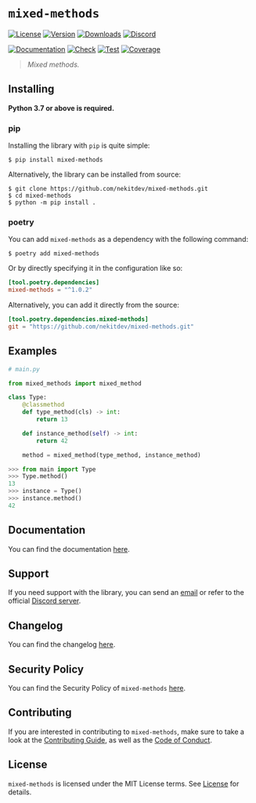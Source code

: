 # `mixed-methods`

[![License][License Badge]][License]
[![Version][Version Badge]][Package]
[![Downloads][Downloads Badge]][Package]
[![Discord][Discord Badge]][Discord]

[![Documentation][Documentation Badge]][Documentation]
[![Check][Check Badge]][Actions]
[![Test][Test Badge]][Actions]
[![Coverage][Coverage Badge]][Coverage]

> *Mixed methods.*

## Installing

**Python 3.7 or above is required.**

### pip

Installing the library with `pip` is quite simple:

```console
$ pip install mixed-methods
```

Alternatively, the library can be installed from source:

```console
$ git clone https://github.com/nekitdev/mixed-methods.git
$ cd mixed-methods
$ python -m pip install .
```

### poetry

You can add `mixed-methods` as a dependency with the following command:

```console
$ poetry add mixed-methods
```

Or by directly specifying it in the configuration like so:

```toml
[tool.poetry.dependencies]
mixed-methods = "^1.0.2"
```

Alternatively, you can add it directly from the source:

```toml
[tool.poetry.dependencies.mixed-methods]
git = "https://github.com/nekitdev/mixed-methods.git"
```

## Examples

```python
# main.py

from mixed_methods import mixed_method

class Type:
    @classmethod
    def type_method(cls) -> int:
        return 13

    def instance_method(self) -> int:
        return 42

    method = mixed_method(type_method, instance_method)
```

```python
>>> from main import Type
>>> Type.method()
13
>>> instance = Type()
>>> instance.method()
42
```

## Documentation

You can find the documentation [here][Documentation].

## Support

If you need support with the library, you can send an [email][Email]
or refer to the official [Discord server][Discord].

## Changelog

You can find the changelog [here][Changelog].

## Security Policy

You can find the Security Policy of `mixed-methods` [here][Security].

## Contributing

If you are interested in contributing to `mixed-methods`, make sure to take a look at the
[Contributing Guide][Contributing Guide], as well as the [Code of Conduct][Code of Conduct].

## License

`mixed-methods` is licensed under the MIT License terms. See [License][License] for details.

[Email]: mailto:support@nekit.dev

[Discord]: https://nekit.dev/discord

[Actions]: https://github.com/nekitdev/mixed-methods/actions

[Changelog]: https://github.com/nekitdev/mixed-methods/blob/main/CHANGELOG.md
[Code of Conduct]: https://github.com/nekitdev/mixed-methods/blob/main/CODE_OF_CONDUCT.md
[Contributing Guide]: https://github.com/nekitdev/mixed-methods/blob/main/CONTRIBUTING.md
[Security]: https://github.com/nekitdev/mixed-methods/blob/main/SECURITY.md

[License]: https://github.com/nekitdev/mixed-methods/blob/main/LICENSE

[Package]: https://pypi.org/project/mixed-methods
[Coverage]: https://codecov.io/gh/nekitdev/mixed-methods
[Documentation]: https://nekitdev.github.io/mixed-methods

[Discord Badge]: https://img.shields.io/badge/chat-discord-5865f2
[License Badge]: https://img.shields.io/pypi/l/mixed-methods
[Version Badge]: https://img.shields.io/pypi/v/mixed-methods
[Downloads Badge]: https://img.shields.io/pypi/dm/mixed-methods

[Documentation Badge]: https://github.com/nekitdev/mixed-methods/workflows/docs/badge.svg
[Check Badge]: https://github.com/nekitdev/mixed-methods/workflows/check/badge.svg
[Test Badge]: https://github.com/nekitdev/mixed-methods/workflows/test/badge.svg
[Coverage Badge]: https://codecov.io/gh/nekitdev/mixed-methods/branch/main/graph/badge.svg
